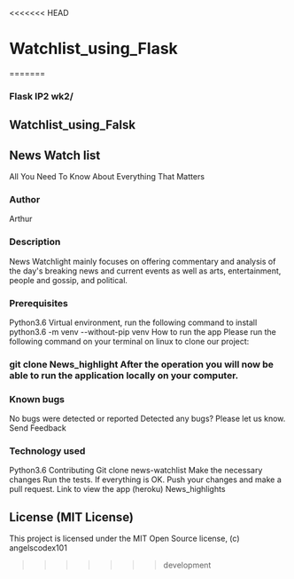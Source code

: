 <<<<<<< HEAD
# Watchlist_using_Flask
=======
###  Flask IP2  wk2/
##  Watchlist_using_Falsk

## News Watch list
All You Need To Know About Everything That Matters
### Author
Arthur

### Description
News Watchlight mainly focuses on offering commentary and analysis of the day's breaking news and current events as well as arts, entertainment, people and gossip, and political.

### Prerequisites
Python3.6 Virtual environment, run the following command to install python3.6 -m venv --without-pip venv How to run the app Please run the following command on your terminal on linux to clone our project:

###  git clone News_highlight After the operation you will now be able to run the application locally on your computer.

### Known bugs
No bugs were detected or reported Detected any bugs? Please let us know. Send Feedback

### Technology used
Python3.6
Contributing
Git clone news-watchlist Make the necessary changes Run the tests. If everything is OK. Push your changes and make a pull request. Link to view the app (heroku) News_highlights

##   License (MIT License)
This project is licensed under the MIT Open Source license, (c) angelscodex101
>>>>>>> development
